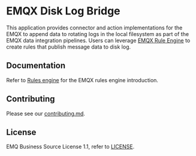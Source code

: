 # EMQX Disk Log Bridge

This application provides connector and action implementations for the EMQX to append data to rotating logs in the local filesystem as part of the EMQX data integration pipelines.
Users can leverage [EMQX Rule Engine](https://docs.emqx.com/en/enterprise/latest/data-integration/rules.html) to create rules that publish message data to disk log.

## Documentation

Refer to [Rules engine](https://docs.emqx.com/en/enterprise/latest/data-integration/rules.html) for the EMQX rules engine introduction.

## Contributing

Please see our [contributing.md](../../CONTRIBUTING.md).

## License

EMQ Business Source License 1.1, refer to [LICENSE](BSL.txt).
